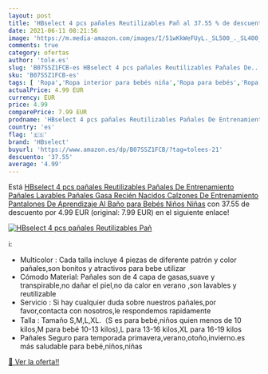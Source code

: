 ```yaml
---
layout: post
title: 'HBselect 4 pcs pañales Reutilizables Pañ al 37.55 % de descuento'
date: 2021-06-11 08:21:56
image: 'https://m.media-amazon.com/images/I/51wKkWeFUyL._SL500_._SL400_.jpg'
comments: true
category: ofertas
author: 'tole.es'
slug: 'B07SSZ1FCB-es HBselect 4 pcs pañales Reutilizables Pañales De...'
sku: 'B07SSZ1FCB-es'
tags: [ 'Ropa','Ropa interior para bebés niña','Ropa para bebés','Ropa para bebés niña','bebés','hbselect','pañales', ]
actualPrice: 4.99 EUR
currency: EUR
price: 4.99
comparePrice: 7.99 EUR
prodname: 'HBselect 4 pcs pañales Reutilizables Pañales De Entrenamiento Pañales Lavables Pañales Gasa Recién Nacidos Calzones De Entrenamiento Pantalones De Aprendizaje Al Baño para Bebés Niños Niñas'
country: 'es'
flag: '🇪🇸'
brand: 'HBselect'
buyurl: 'https://www.amazon.es/dp/B07SSZ1FCB/?tag=tolees-21'
descuento: '37.55'
average: '4.99'
---
```


Está [HBselect 4 pcs pañales Reutilizables Pañales De Entrenamiento Pañales Lavables Pañales Gasa Recién Nacidos Calzones De Entrenamiento Pantalones De Aprendizaje Al Baño para Bebés Niños Niñas](https://www.amazon.es/dp/B07SSZ1FCB/?tag=tolees-21) con 37.55 de descuento por 4.99 EUR (original: 7.99 EUR) en el siguiente enlace!

[![HBselect 4 pcs pañales Reutilizables Pañ](https://m.media-amazon.com/images/I/51wKkWeFUyL._SL500_._SL400_.jpg)](https://www.amazon.es/dp/B07SSZ1FCB/?tag=tolees-21)

ℹ️:

- Multicolor : Cada talla incluye 4 piezas de diferente patrón y color pañales,son bonitos y atractivos para bebe utilizar
- Cómodo Material: Pañales son de 4 capa de gasas,suave y transpirable,no dañar el piel,no da calor en verano ,son lavables y reutilizable
- Servicio : Si hay cualquier duda sobre nuestros pañales,por favor,contacta con nosotros,le respondemos rapidamente
- Talla : Tamaño S,M,L,XL.（S es para bebé,niños quien menos de 10 kilos,M para bebé 10-13 kilos),L para 13-16 kilos,XL para 16-19 kilos
- Pañales Seguro para temporada primavera,verano,otoño,invierno.es más saludable para bebé,niños,niñas

[🛒 Ver la oferta!!](https://www.amazon.es/dp/B07SSZ1FCB/?tag=tolees-21)
